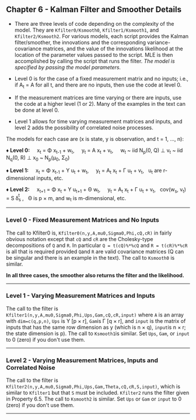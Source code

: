 ## Chapter 6 - Kalman Filter and Smoother Details

	

+ There are  three levels of code depending on the complexity of the model.
They  are  `Kfilter0/Ksmooth0`,  `Kfilter1/Ksmooth1`, and `Kfilter2/Ksmooth2`.
For various models, each script provides the Kalman filter/smoother, the innovations
 and the corresponding variance-covariance matrices, and the value of the innovations likelihood at the location of the parameter values passed to the script. MLE is then accomplished by calling  the script that runs the filter. _The model is specified by passing the model parameters._
	  
+ Level 0 is for the case of a fixed measurement matrix and no inputs; i.e., if  A<sub>t</sub> = A for all t, and there are no inputs,   then use the code at level 0.  
    
+  If the measurement matrices are time varying or there are inputs, use the  code at a higher level (1 or 2).   Many of the examples in the text can be done at level 0.
    
    
+ Level 1 allows for time varying measurement matrices and inputs, and level 2 adds
    the possibility of correlated noise processes. 
    
The models for each case are (x is state, y is observation, and t = 1, &hellip;, n):
   
&diams; **Level 0:** &nbsp; &nbsp; x<sub>t</sub> = &Phi; x<sub>t-1</sub> + w<sub>t</sub>, &nbsp; &nbsp; y<sub>t</sub> = A x<sub>t</sub> + v<sub>t</sub>, &nbsp; &nbsp; w<sub>t</sub> ~ iid N<sub>p</sub>(0, Q) &perp;   v<sub>t</sub> ~ iid N<sub>q</sub>(0, R) &perp; x<sub>0</sub> ~ N<sub>p</sub>(&mu;<sub>0</sub>, &Sigma;<sub>0</sub>)

&diams; **Level 1:**  &nbsp; &nbsp;  x<sub>t</sub> = &Phi; x<sub>t-1</sub> +  &Upsilon; u<sub>t</sub> + w<sub>t</sub>,  &nbsp; &nbsp;  y<sub>t</sub> = A<sub>t</sub> x<sub>t</sub> +  &Gamma; u<sub>t</sub> + v<sub>t</sub>,  &nbsp;   u<sub>t</sub> are r-dimensional inputs, etc.<br>
     
&diams; **Level 2:** &nbsp; &nbsp; x<sub>t+1</sub> = &Phi; x<sub>t</sub> +  &Upsilon; u<sub>t+1</sub> + &Theta; w<sub>t</sub>, &nbsp;   &nbsp;   y<sub>t</sub> = A<sub>t</sub> x<sub>t</sub> +  &Gamma; u<sub>t</sub> + v<sub>t</sub>, &nbsp;  cov(w<sub>s</sub>, v<sub>t</sub>) = S &delta;<sub>s</sub><span style="position:relative; left: -.9ex; bottom: 2pt"><sup>t</sup></span>, &nbsp; &Theta; is p &times; m, and w<sub>t</sub> is m-dimensional, etc.

---  
    
### Level 0 - Fixed Measurement Matrices and No Inputs  
   
  The call to Kfilter0 is,   `Kfilter0(n,y,A,mu0,Sigma0,Phi,cQ,cR)` in fairly obvious notation   except that `cQ` and   `cR` are the Cholesky-type decompositions of 
  `Q` and `R`.  In particular `Q = t(cQ)%*%cQ` and `R = t(cR)%*%cR` is all that is required provided `Q`and `R` are valid covariance matrices (Q can be singular and there is an example in the text).   The call to `Ksmooth0` is similar. 

 __In all three cases, the smoother also returns the filter and the likelihood.__
  
---
 	
### Level 1 - Varying Measurement Matrices and Inputs
       
 The call to the filter is `Kfilter1(n,y,A,mu0,Sigma0,Phi,Ups,Gam,cQ,cR,input)` 
   where `A` is an array with `dim=c(q,p,n)`,  `Ups` is &Upsilon; [p &times; r],  `Gam`is &Gamma; [q &times; r],    and `input` is the matrix of inputs
     that has the same row dimension as y (which  is n &times; q), `input`is n &times; r; the state dimension is p).  The call to `Ksmooth1`is similar.  Set  `Ups`, `Gam`, or `input` to 0 (zero) if you  don't  use them. 
 
---  
  		
### Level 2 - Varying Measurement Matrices,  Inputs and Correlated Noise</h3>  
   
The call to the filter is `Kfilter2(n,y,A,mu0,Sigma0,Phi,Ups,Gam,Theta,cQ,cR,S,input)`, which is similar to `Kfilter1` but that `S` must be included.  `Kfilter2` runs the filter given in Property 6.5.  The call to `Ksmooth2` is similar. Set `Ups` or `Gam` or `input` to 0 (zero) if you don't  use them.   

---